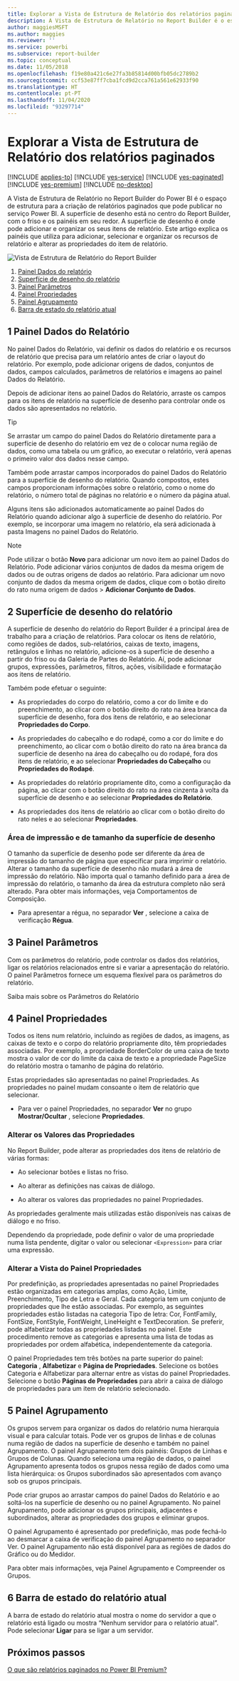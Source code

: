 ```yaml
---
title: Explorar a Vista de Estrutura de Relatório dos relatórios paginados
description: A Vista de Estrutura de Relatório no Report Builder é o espaço de estrutura para a criação de relatórios paginados que pode publicar no serviço Power BI.
author: maggiesMSFT
ms.author: maggies
ms.reviewer: ''
ms.service: powerbi
ms.subservice: report-builder
ms.topic: conceptual
ms.date: 11/05/2018
ms.openlocfilehash: f19e80a421c6e27fa3b85814d00bfb05dc2789b2
ms.sourcegitcommit: ccf53e87ff7cba1fcd9d2cca761a561e62933f90
ms.translationtype: HT
ms.contentlocale: pt-PT
ms.lasthandoff: 11/04/2020
ms.locfileid: "93297714"
---
```

# <a name="getting-around-in-report-design-view-for-paginated-reports"></a>Explorar a Vista de Estrutura de Relatório dos relatórios paginados

[!INCLUDE [applies-to](../includes/applies-to.md)] [!INCLUDE [yes-service](../includes/yes-service.md)] [!INCLUDE [yes-paginated](../includes/yes-paginated.md)] [!INCLUDE [yes-premium](../includes/yes-premium.md)] [!INCLUDE [no-desktop](../includes/no-desktop.md)] 

A Vista de Estrutura de Relatório no Report Builder do Power BI é o espaço de estrutura para a criação de relatórios paginados que pode publicar no serviço Power BI. A superfície de desenho está no centro do Report Builder, com o friso e os painéis em seu redor. A superfície de desenho é onde pode adicionar e organizar os seus itens de relatório. Este artigo explica os painéis que utiliza para adicionar, selecionar e organizar os recursos de relatório e alterar as propriedades do item de relatório.  

![Vista de Estrutura de Relatório do Report Builder](media/paginated-reports-report-design-view/power-bi-paginated-report-design-view.png)

1. [Painel Dados do relatório](#1-report-data-pane) 
2. [Superfície de desenho do relatório](#2-report-design-surface)  
3. [Painel Parâmetros](#3-parameters-pane) 
4. [Painel Propriedades](#4-properties-pane) 
5. [Painel Agrupamento](#5-grouping-pane) 
6. [Barra de estado do relatório atual](#6-current-report-status-bar)  
  
## <a name="1-report-data-pane"></a>1 Painel Dados do Relatório  
 No painel Dados do Relatório, vai definir os dados do relatório e os recursos de relatório que precisa para um relatório antes de criar o layout do relatório. Por exemplo, pode adicionar origens de dados, conjuntos de dados, campos calculados, parâmetros de relatórios e imagens ao painel Dados do Relatório.  
  
 Depois de adicionar itens ao painel Dados do Relatório, arraste os campos para os itens de relatório na superfície de desenho para controlar onde os dados são apresentados no relatório.  
  
> [!TIP]  
>  Se arrastar um campo do painel Dados do Relatório diretamente para a superfície de desenho do relatório em vez de o colocar numa região de dados, como uma tabela ou um gráfico, ao executar o relatório, verá apenas o primeiro valor dos dados nesse campo.  
  
 Também pode arrastar campos incorporados do painel Dados do Relatório para a superfície de desenho do relatório. Quando compostos, estes campos proporcionam informações sobre o relatório, como o nome do relatório, o número total de páginas no relatório e o número da página atual.  
  
 Alguns itens são adicionados automaticamente ao painel Dados do Relatório quando adicionar algo à superfície de desenho do relatório. Por exemplo, se incorporar uma imagem no relatório, ela será adicionada à pasta Imagens no painel Dados do Relatório.  
  
> [!NOTE]  
>  Pode utilizar o botão **Novo** para adicionar um novo item ao painel Dados do Relatório. Pode adicionar vários conjuntos de dados da mesma origem de dados ou de outras origens de dados ao relatório. Para adicionar um novo conjunto de dados da mesma origem de dados, clique com o botão direito do rato numa origem de dados > **Adicionar Conjunto de Dados**.  
  
## <a name="2-report-design-surface"></a>2 Superfície de desenho do relatório  
 A superfície de desenho do relatório do Report Builder é a principal área de trabalho para a criação de relatórios. Para colocar os itens de relatório, como regiões de dados, sub-relatórios, caixas de texto, imagens, retângulos e linhas no relatório, adicione-os à superfície de desenho a partir do friso ou da Galeria de Partes do Relatório. Aí, pode adicionar grupos, expressões, parâmetros, filtros, ações, visibilidade e formatação aos itens de relatório.  
  
 Também pode efetuar o seguinte:  
  
-   As propriedades do corpo do relatório, como a cor do limite e do preenchimento, ao clicar com o botão direito do rato na área branca da superfície de desenho, fora dos itens de relatório, e ao selecionar **Propriedades do Corpo**.  
  
-   As propriedades do cabeçalho e do rodapé, como a cor do limite e do preenchimento, ao clicar com o botão direito do rato na área branca da superfície de desenho na área do cabeçalho ou do rodapé, fora dos itens de relatório, e ao selecionar **Propriedades do Cabeçalho** ou **Propriedades do Rodapé**.  
  
-   As propriedades do relatório propriamente dito, como a configuração da página, ao clicar com o botão direito do rato na área cinzenta à volta da superfície de desenho e ao selecionar **Propriedades do Relatório**.  
  
-   As propriedades dos itens de relatório ao clicar com o botão direito do rato neles e ao selecionar **Propriedades**.  
  
### <a name="design-surface-size-and-print-area"></a>Área de impressão e de tamanho da superfície de desenho  
O tamanho da superfície de desenho pode ser diferente da área de impressão do tamanho de página que especificar para imprimir o relatório. Alterar o tamanho da superfície de desenho não mudará a área de impressão do relatório. Não importa qual o tamanho definido para a área de impressão do relatório, o tamanho da área da estrutura completo não será alterado. Para obter mais informações, veja Comportamentos de Composição. 
  
- Para apresentar a régua, no separador **Ver** , selecione a caixa de verificação **Régua**.  
  
## <a name="3-parameters-pane"></a>3 Painel Parâmetros  
 Com os parâmetros do relatório, pode controlar os dados dos relatórios, ligar os relatórios relacionados entre si e variar a apresentação do relatório. O painel Parâmetros fornece um esquema flexível para os parâmetros do relatório.  
  
 Saiba mais sobre os Parâmetros do Relatório   
  
## <a name="4-properties-pane"></a>4 Painel Propriedades
 Todos os itens num relatório, incluindo as regiões de dados, as imagens, as caixas de texto e o corpo do relatório propriamente dito, têm propriedades associadas. Por exemplo, a propriedade BorderColor de uma caixa de texto mostra o valor de cor do limite da caixa de texto e a propriedade PageSize do relatório mostra o tamanho de página do relatório.  
  
 Estas propriedades são apresentadas no painel Propriedades. As propriedades no painel mudam consoante o item de relatório que selecionar.  
  
- Para ver o painel Propriedades, no separador **Ver** no grupo **Mostrar/Ocultar** , selecione **Propriedades**.  
  
### <a name="changing-property-values"></a>Alterar os Valores das Propriedades  
 No Report Builder, pode alterar as propriedades dos itens de relatório de várias formas:  
  
-   Ao selecionar botões e listas no friso.  
  
-   Ao alterar as definições nas caixas de diálogo.  
  
-   Ao alterar os valores das propriedades no painel Propriedades.  
  
 As propriedades geralmente mais utilizadas estão disponíveis nas caixas de diálogo e no friso.  
  
 Dependendo da propriedade, pode definir o valor de uma propriedade numa lista pendente, digitar o valor ou selecionar `<Expression>` para criar uma expressão.  
  
### <a name="changing-the-properties-pane-view"></a>Alterar a Vista do Painel Propriedades  
 Por predefinição, as propriedades apresentadas no painel Propriedades estão organizadas em categorias amplas, como Ação, Limite, Preenchimento, Tipo de Letra e Geral. Cada categoria tem um conjunto de propriedades que lhe estão associadas. Por exemplo, as seguintes propriedades estão listadas na categoria Tipo de letra: Cor, FontFamily, FontSize, FontStyle, FontWeight, LineHeight e TextDecoration. Se preferir, pode alfabetizar todas as propriedades listadas no painel. Este procedimento remove as categorias e apresenta uma lista de todas as propriedades por ordem alfabética, independentemente da categoria.  
  
 O painel Propriedades tem três botões na parte superior do painel: **Categoria** , **Alfabetizar** e **Página de Propriedades**. Selecione os botões Categoria e Alfabetizar para alternar entre as vistas do painel Propriedades. Selecione o botão **Páginas de Propriedades** para abrir a caixa de diálogo de propriedades para um item de relatório selecionado.  
  
  
## <a name="5-grouping-pane"></a>5 Painel Agrupamento

 Os grupos servem para organizar os dados do relatório numa hierarquia visual e para calcular totais. Pode ver os grupos de linhas e de colunas numa região de dados na superfície de desenho e também no painel Agrupamento. O painel Agrupamento tem dois painéis: Grupos de Linhas e Grupos de Colunas. Quando seleciona uma região de dados, o painel Agrupamento apresenta todos os grupos nessa região de dados como uma lista hierárquica: os Grupos subordinados são apresentados com avanço sob os grupos principais.  
  
 Pode criar grupos ao arrastar campos do painel Dados do Relatório e ao soltá-los na superfície de desenho ou no painel Agrupamento. No painel Agrupamento, pode adicionar os grupos principais, adjacentes e subordinados, alterar as propriedades dos grupos e eliminar grupos.  
  
 O painel Agrupamento é apresentado por predefinição, mas pode fechá-lo ao desmarcar a caixa de verificação do painel Agrupamento no separador Ver. O painel Agrupamento não está disponível para as regiões de dados do Gráfico ou do Medidor.  
  
 Para obter mais informações, veja Painel Agrupamento e Compreender os Grupos.  
  
## <a name="6-current-report-status-bar"></a>6 Barra de estado do relatório atual

A barra de estado do relatório atual mostra o nome do servidor a que o relatório está ligado ou mostra “Nenhum servidor para o relatório atual”. Pode selecionar **Ligar** para se ligar a um servidor.

## <a name="next-steps"></a>Próximos passos

[O que são relatórios paginados no Power BI Premium?](paginated-reports-report-builder-power-bi.md) 

  
  
